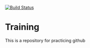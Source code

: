 [![Build Status](https://travis-ci.org/katydid98/Training.svg?branch=master)](https://travis-ci.org/katydid98/Training)

# Training
This is a repository for practicing github

